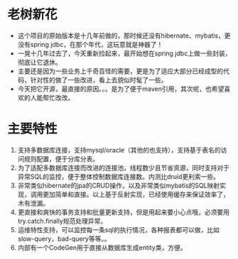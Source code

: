 # 老树新花
* 这个项目的原始版本是十几年前做的，那时候还没有hibernate、mybatis，更没有spring jdbc，在那个年代，这玩意就是神器了！
* 一晃十几年过去了，今天重新捡起来，最开始想在spring jdbc上做一些封装，彻底让它退休。
* 主要还是因为一些业务上千奇百怪的需要，更是为了适应大部分已经成型的代码，针对性的做了一些改进，看上去貌似时髦了一些。
* 今天把它开源，最直接的原因。。。是为了便于maven引用，其次呢，也希望喜欢的人能帮忙改改。

# 主要特性
1. 支持多数据库连接，支持mysql/oracle（其他的也支持），支持基于表名的访问规则配置，便于分库分表。
2. 为了适配多数据库连接而改进的连接池，线程数少且节省资源，同时支持对于异常SQL的监控，便于整体控制数据库连接数。内测比druid更利索一些。
3. 非常类似hibernate的jpa的CRUD操作，以及非常类似mybatis的SQL映射实现，调用更加简单和直接。以上基于反射实现，已经使用缓存来保证效率了，木有泄漏。
4. 更直接和爽快的事务支持和批量更新支持，但是用起来要小心点哦，必须要用try.catch.finally规范处理异常。
5. 运维特性支持，可以监控每一条sql的执行情况，各种报表都可以做，比如slow-query，bad-query等等。。
6. 内部有一个CodeGen用于直接从数据库生成entity类，方便。